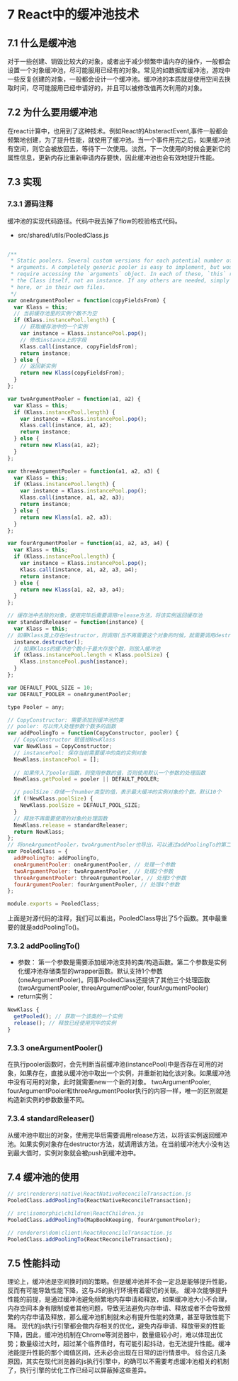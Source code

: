# 7 React中的缓冲池技术
## 7.1 什么是缓冲池
对于一些创建、销毁比较大的对象，或者出于减少频繁申请内存的操作，一般都会设置一个对象缓冲池，尽可能服用已经有的对象。常见的如数据库缓冲池，游戏中一些反复创建的对象，一般都会设计一个缓冲池。缓冲池的本质就是使用空间去换取时间，尽可能服用已经申请好的，并且可以被修改值再次利用的对象。
## 7.2 为什么要用缓冲池
在react计算中，也用到了这种技术。例如React的AbsteractEvent,事件一般都会频繁地创建，为了提升性能，就使用了缓冲池。当一个事件用完之后，如果缓冲池有空间，则它会被放回去，等待下一次使用。淡然，下一次使用的时候会更新它的属性信息，更新内存比重新申请内存要快，因此缓冲池也会有效地提升性能。
## 7.3 实现
### 7.3.1 源码注释
缓冲池的实现代码路径。代码中我去掉了flow的校验格式代码。
- src/shared/utils/PooledClass.js
```javascript

/**
 * Static poolers. Several custom versions for each potential number of
 * arguments. A completely generic pooler is easy to implement, but would
 * require accessing the `arguments` object. In each of these, `this` refers to
 * the Class itself, not an instance. If any others are needed, simply add them
 * here, or in their own files.
 */
var oneArgumentPooler = function(copyFieldsFrom) {
  var Klass = this;
  // 当前缓存池里的实例个数不为空
  if (Klass.instancePool.length) {
    // 获取缓存池中的一个实例
    var instance = Klass.instancePool.pop();
    // 修改instance上的字段
    Klass.call(instance, copyFieldsFrom);
    return instance;
  } else {
    // 返回新实例
    return new Klass(copyFieldsFrom);
  }
};

var twoArgumentPooler = function(a1, a2) {
  var Klass = this;
  if (Klass.instancePool.length) {
    var instance = Klass.instancePool.pop();
    Klass.call(instance, a1, a2);
    return instance;
  } else {
    return new Klass(a1, a2);
  }
};

var threeArgumentPooler = function(a1, a2, a3) {
  var Klass = this;
  if (Klass.instancePool.length) {
    var instance = Klass.instancePool.pop();
    Klass.call(instance, a1, a2, a3);
    return instance;
  } else {
    return new Klass(a1, a2, a3);
  }
};

var fourArgumentPooler = function(a1, a2, a3, a4) {
  var Klass = this;
  if (Klass.instancePool.length) {
    var instance = Klass.instancePool.pop();
    Klass.call(instance, a1, a2, a3, a4);
    return instance;
  } else {
    return new Klass(a1, a2, a3, a4);
  }
};

// 缓存池中去除的对象，使用完毕后需要调用release方法，将该实例返回缓存池
var standardReleaser = function(instance) {
  var Klass = this;
// 如果Klass类上存在destructor，则调用(当不再需要这个对象的时候，就需要调用destructor，来释放这个对象所占的内存)
  instance.destructor();
  // 如果Klass的缓冲池个数小于最大存放个数，则放入缓冲池
  if (Klass.instancePool.length < Klass.poolSize) {
    Klass.instancePool.push(instance);
  }
};

var DEFAULT_POOL_SIZE = 10;
var DEFAULT_POOLER = oneArgumentPooler;

type Pooler = any;

// CopyConstructor: 需要添加到缓冲池的类
// pooler: 可以传入处理参数个数多的函数
var addPoolingTo = function(CopyConstructor, pooler) {
  // CopyConstructor 赋值给NewKlass
  var NewKlass = CopyConstructor;
  // instancePool: 保存当前需要缓冲的类的实例对象
  NewKlass.instancePool = [];
  
  // 如果传入了pooler函数，则使用参数的值，否则使用默认一个参数的处理函数
  NewKlass.getPooled = pooler || DEFAULT_POOLER;

  // poolSize：存储一个number类型的值，表示最大缓冲的实例对象的个数。默认10个
  if (!NewKlass.poolSize) {
    NewKlass.poolSize = DEFAULT_POOL_SIZE;
  }
  // 释放不再需要使用的对象的处理函数
  NewKlass.release = standardReleaser;
  return NewKlass;
};
// 将oneArgumentPooler，twoArgumentPooler也导出，可以通过addPoolingTo的第二个参数传入，自定义参数处理函数
var PooledClass = {
  addPoolingTo: addPoolingTo,
  oneArgumentPooler: oneArgumentPooler, // 处理一个参数
  twoArgumentPooler: twoArgumentPooler, // 处理2个参数
  threeArgumentPooler: threeArgumentPooler, // 处理3个参数
  fourArgumentPooler: fourArgumentPooler, // 处理4个参数
};

module.exports = PooledClass;
```
上面是对源代码的注释，我们可以看出，PooledClass导出了5个函数。其中最重要的就是addPoolingTo()。
###  7.3.2 addPoolingTo()
- 参数： 第一个参数是需要添加缓冲池支持的类/构造函数。第二个参数是实例化缓冲池存储类型的wrapper函数。默认支持1个参数(oneArgumentPooler)。同事PooledClass还提供了其他三个处理函数(twoArgumentPooler, threeArgumentPooler, fourArgumentPooler)
- return实例： 
```javascript
NewKlass {
  getPooled(); // 获取一个该类的一个实例
  release(); // 释放已经使用完毕的实例
}
```
###  7.3.3 oneArgumentPooler()
在执行pooler函数时，会先判断当前缓冲池(instancePool)中是否存在可用的对象，如果存在，直接从缓冲池中取出一个实例，并重新初始化该对象。如果缓冲池中没有可用的对象，此时就需要new一个新的对象。
twoArgumentPooler, fourArgumentPooler和threeArgumentPooler执行的内容一样，唯一的区别就是构造新实例的参数数量不同。

### 7.3.4 standardReleaser()
从缓冲池中取出的对象，使用完毕后需要调用release方法，以将该实例返回缓冲池。如果实例对象存在destructor方法，就调用该方法。在当前缓冲池大小没有达到最大值时，实例对象就会被push到缓冲池中。
## 7.4 缓冲池的使用
```javascript
// src\renderers\native\ReactNativeReconcileTransaction.js
PooledClass.addPoolingTo(ReactNativeReconcileTransaction);

// src\isomorphic\children\ReactChildren.js
PooledClass.addPoolingTo(MapBookKeeping, fourArgumentPooler);

// renderers\dom\client\ReactReconcileTransaction.js
PooledClass.addPoolingTo(ReactReconcileTransaction);
```
## 7.5 性能抖动
理论上，缓冲池是空间换时间的策略。但是缓冲池并不会一定总是能够提升性能，反而有可能导致性能下降，这与JS的执行环境有着密切的关联。
缓冲次能够提升性能的前提，是通过缓冲池避免频繁地内存申请和释放，如果缓冲池大小不合理，内存空间本身有限制或者其他问题，导致无法避免内存申请、释放或者不会导致频繁的内存申请及释放，那么缓冲池机制就未必有提升性能的效果，甚至导致性能下降。
现代的js执行引擎都会做内存相关的优化，避免内存申请、释放带来的性能下降，因此，缓冲池机制在Chrome等浏览器中，数量级较小时，难以体现出优势；数量级过大时，超过某个临界值时，有可能引起抖动，也无法提升性能。缓冲池能提升性能的那个阈值区间，还未必会出现在日常的运行情景中。
综合这几条原因，其实在现代浏览器的js执行引擎中，的确可以不需要考虑缓冲池相关的机制了，执行引擎的优化工作已经可以屏蔽掉这些差异。